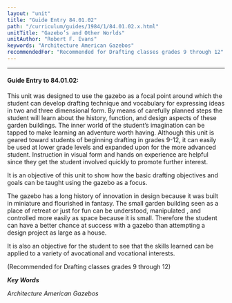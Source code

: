 ```yaml
---
layout: "unit"
title: "Guide Entry 84.01.02"
path: "/curriculum/guides/1984/1/84.01.02.x.html"
unitTitle: "Gazebo’s and Other Worlds"
unitAuthor: "Robert F. Evans"
keywords: "Architecture American Gazebos"
recommendedFor: "Recommended for Drafting classes grades 9 through 12"
---
```

<body>
<hr/>
 <h4>
  Guide Entry to 84.01.02:
 </h4>
 This unit was designed to use the gazebo as a focal point around which the student can develop drafting technique and vocabulary for expressing ideas in two and three dimensional form.  By means of carefully planned steps the student will learn about the history, function, and design aspects of these garden buildings.  The inner world of the student’s imagination can be tapped to make learning an adventure worth having.  Although this unit is geared toward students of beginning drafting in grades 9-12, it can easily be used at lower grade levels and expanded upon for the more advanced student. Instruction in visual form and hands on experience are helpful since they get the student involved quickly to promote further interest.
 <p>
  It is an objective of this unit to show how the basic drafting objectives and goals can be taught using the gazebo as a focus.
 </p>
 <p>
  The gazebo has a long history of innovation in design because it was built in miniature and flourished in fantasy.  The small garden building seen as a place of retreat or just for fun can be understood, manipulated , and controlled more easily as space because it is small.  Therefore the student can have a better chance at success with a gazebo than attempting a design project as large as a house.
 </p>
 <p>
  It is also an objective for the student to see that the skills learned can be applied to a variety of avocational and vocational interests.
 </p>
 <p>
  (Recommended for Drafting classes grades 9 through 12)
 </p>
<p>
  <b>
   <i>
    Key Words
   </i>
  </b>
  <br/>
 </p>
 <p>
  <i>
   Architecture American Gazebos
  </i>
 </p>

</body>